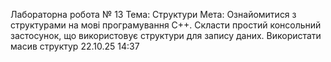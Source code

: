 Лабораторна робота № 13
Тема: Структури
Мета: Ознайомитися з структурами на мові програмування С++. Скласти простий консольний застосунок, що використовує структури для запису даних. Використати масив структур
22.10.25 14:37
